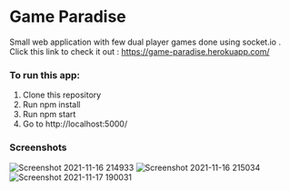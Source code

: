 # Game Paradise
 Small web application with few dual player games done using socket.io .
 Click this link to check it out : https://game-paradise.herokuapp.com/
 
 ### To run this app:
  1. Clone this repository
  2. Run npm install
  3. Run npm start
  4. Go to http://localhost:5000/
 
 ### Screenshots
 
![Screenshot 2021-11-16 214933](https://user-images.githubusercontent.com/65387738/142023814-fc348573-5e43-47dc-8ee0-89df0a19a0ee.png)
![Screenshot 2021-11-16 215034](https://user-images.githubusercontent.com/65387738/142023937-70a76935-13ef-43d2-b50b-3c6994f9969a.png)
![Screenshot 2021-11-17 190031](https://user-images.githubusercontent.com/65387738/142210054-b3710da4-a431-4c6c-ba84-4d470d029b1b.png)

